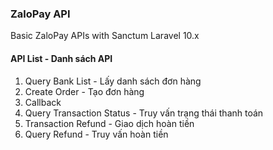 ### ZaloPay API

Basic ZaloPay APIs with Sanctum Laravel 10.x 

#### API List - Danh sách API

1. Query Bank List - Lấy danh sách đơn hàng
2. Create Order - Tạo đơn hàng
3. Callback
4. Query Transaction Status - Truy vấn trạng thái thanh toán
5. Transaction Refund - Giao dịch hoàn tiền
6. Query Refund - Truy vấn hoàn tiền

